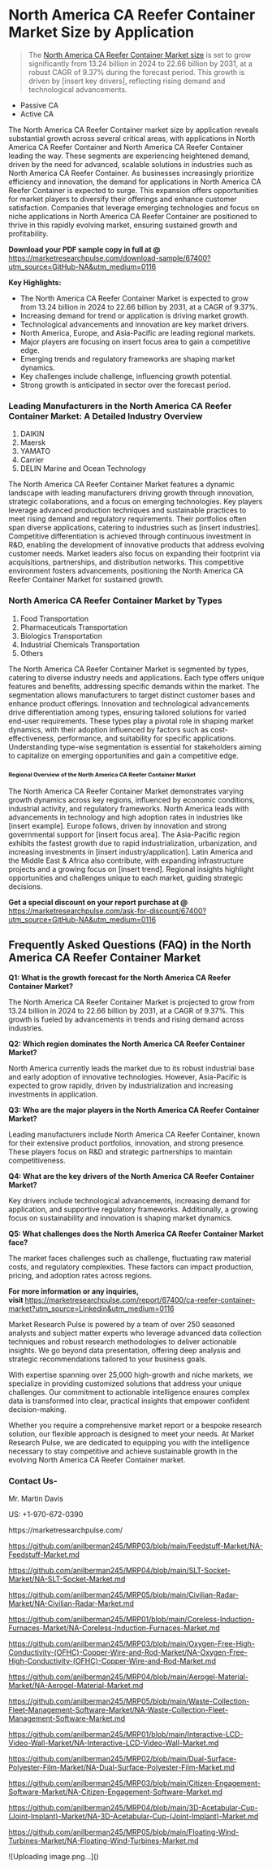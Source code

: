 <h1>North America CA Reefer Container Market&nbsp;Size by Application</h1><blockquote><p>The <a href="https://marketresearchpulse.com/download-sample/67400?utm_source=GitHub-NA&amp;utm_medium=0116">North America CA Reefer Container Market size</a> is set to grow significantly from 13.24 billion in 2024 to 22.66 billion by 2031, at a robust CAGR of 9.37% during the forecast period. This growth is driven by [insert key drivers], reflecting rising demand and technological advancements.</p></blockquote><ul><li>Passive CA<li> Active CA</li></ul><p>The North America CA Reefer Container market size by application reveals substantial growth across several critical areas, with applications in North America CA Reefer Container and North America CA Reefer Container leading the way. These segments are experiencing heightened demand, driven by the need for advanced, scalable solutions in industries such as North America CA Reefer Container. As businesses increasingly prioritize efficiency and innovation, the demand for applications in North America CA Reefer Container is expected to surge. This expansion offers opportunities for market players to diversify their offerings and enhance customer satisfaction. Companies that leverage emerging technologies and focus on niche applications in North America CA Reefer Container are positioned to thrive in this rapidly evolving market, ensuring sustained growth and profitability.</p><p><strong>Download your PDF sample copy in full at @ </strong><a href="https://marketresearchpulse.com/download-sample/67400?utm_source=GitHub-NA&amp;utm_medium=0116">https://marketresearchpulse.com/download-sample/67400?utm_source=GitHub-NA&amp;utm_medium=0116</a></p><p><strong>Key Highlights: </strong></p><ul><li>The North America CA Reefer Container Market is expected to grow from 13.24 billion in 2024 to 22.66 billion by 2031, at a CAGR of 9.37%.</li><li>Increasing demand for trend or application is driving market growth.</li><li>Technological advancements and innovation are key market drivers.</li><li>North America, Europe, and Asia-Pacific are leading regional markets.</li><li>Major players are focusing on insert focus area to gain a competitive edge.</li><li>Emerging trends and regulatory frameworks are shaping market dynamics.</li><li>Key challenges include challenge, influencing growth potential.</li><li>Strong growth is anticipated in sector over the forecast period.</li></ul><h3>Leading Manufacturers in the North America CA Reefer Container Market: A Detailed Industry Overview</h3><ol><li>DAIKIN</li><li>Maersk</li><li>YAMATO</li><li>Carrier</li><li>DELIN Marine and Ocean Technology</li></ol><div class="flex max-w-full flex-col flex-grow"><div class="min-h-8 text-message flex w-full flex-col items-end gap-2 whitespace-normal break-words [.text-message+&amp;]:mt-5" dir="auto" data-message-author-role="assistant" data-message-id="fd8432e4-4910-450d-b182-61b7bfb0a01f" data-message-model-slug="gpt-4o"><div class="flex w-full flex-col gap-1 empty:hidden first:pt-[3px]"><div class="markdown prose w-full break-words dark:prose-invert light"><p>The North America CA Reefer Container Market features a dynamic landscape with leading manufacturers driving growth through innovation, strategic collaborations, and a focus on emerging technologies. Key players leverage advanced production techniques and sustainable practices to meet rising demand and regulatory requirements. Their portfolios often span diverse applications, catering to industries such as [insert industries]. Competitive differentiation is achieved through continuous investment in R&amp;D, enabling the development of innovative products that address evolving customer needs. Market leaders also focus on expanding their footprint via acquisitions, partnerships, and distribution networks. This competitive environment fosters advancements, positioning the North America CA Reefer Container Market for sustained growth.</p></div></div></div></div><h3>North America CA Reefer Container Market by Types</h3><ol><li>Food Transportation<li> Pharmaceuticals Transportation<li> Biologics Transportation<li> Industrial Chemicals Transportation<li> Others</li></ol><div class="flex max-w-full flex-col flex-grow"><div class="min-h-8 text-message flex w-full flex-col items-end gap-2 whitespace-normal break-words [.text-message+&amp;]:mt-5" dir="auto" data-message-author-role="assistant" data-message-id="084470be-0bb7-4664-bddf-5156b4f41249" data-message-model-slug="gpt-4o-mini"><div class="flex w-full flex-col gap-1 empty:hidden first:pt-[3px]"><div class="markdown prose w-full break-words dark:prose-invert light"><p>The North America CA Reefer Container Market is segmented by types, catering to diverse industry needs and applications. Each type offers unique features and benefits, addressing specific demands within the market. The segmentation allows manufacturers to target distinct customer bases and enhance product offerings. Innovation and technological advancements drive differentiation among types, ensuring tailored solutions for varied end-user requirements. These types play a pivotal role in shaping market dynamics, with their adoption influenced by factors such as cost-effectiveness, performance, and suitability for specific applications. Understanding type-wise segmentation is essential for stakeholders aiming to capitalize on emerging opportunities and gain a competitive edge.</p></div></div></div></div><h3><span style="font-size: 11px;">Regional Overview of the North America CA Reefer Container Market</span></h3><div class="flex max-w-full flex-col flex-grow"><div class="min-h-8 text-message flex w-full flex-col items-end gap-2 whitespace-normal break-words [.text-message+&amp;]:mt-5" dir="auto" data-message-author-role="assistant" data-message-id="e9038762-ce64-4e30-91c9-9bd413514231" data-message-model-slug="gpt-4o-mini"><div class="flex w-full flex-col gap-1 empty:hidden first:pt-[3px]"><div class="markdown prose w-full break-words dark:prose-invert light"><p>The North America CA Reefer Container Market demonstrates varying growth dynamics across key regions, influenced by economic conditions, industrial activity, and regulatory frameworks. North America leads with advancements in technology and high adoption rates in industries like [insert example]. Europe follows, driven by innovation and strong governmental support for [insert focus area]. The Asia-Pacific region exhibits the fastest growth due to rapid industrialization, urbanization, and increasing investments in [insert industry/application]. Latin America and the Middle East &amp; Africa also contribute, with expanding infrastructure projects and a growing focus on [insert trend]. Regional insights highlight opportunities and challenges unique to each market, guiding strategic decisions.</p></div></div></div></div><p><strong>Get a special discount on your report purchase at @ </strong><a href="https://marketresearchpulse.com/ask-for-discount/67400?utm_source=GitHub-NA&amp;utm_medium=0116">https://marketresearchpulse.com/ask-for-discount/67400?utm_source=GitHub-NA&amp;utm_medium=0116</a></p><h2>Frequently Asked Questions (FAQ) in the North America CA Reefer Container Market</h2><p><strong>Q1: What is the growth forecast for the North America CA Reefer Container Market?</strong></p><p>The North America CA Reefer Container Market is projected to grow from 13.24 billion in 2024 to 22.66 billion by 2031, at a CAGR of 9.37%. This growth is fueled by advancements in trends and rising demand across industries.</p><p><strong>Q2: Which region dominates the North America CA Reefer Container Market?</strong></p><p>North America currently leads the market due to its robust industrial base and early adoption of innovative technologies. However, Asia-Pacific is expected to grow rapidly, driven by industrialization and increasing investments in application.</p><p><strong>Q3: Who are the major players in the North America CA Reefer Container Market?</strong></p><p>Leading manufacturers include North America CA Reefer Container, known for their extensive product portfolios, innovation, and strong presence. These players focus on R&amp;D and strategic partnerships to maintain competitiveness.</p><p><strong>Q4: What are the key drivers of the North America CA Reefer Container Market?</strong></p><p>Key drivers include technological advancements, increasing demand for application, and supportive regulatory frameworks. Additionally, a growing focus on sustainability and innovation is shaping market dynamics.</p><p><strong>Q5: What challenges does the North America CA Reefer Container Market face?</strong></p><p>The market faces challenges such as challenge, fluctuating raw material costs, and regulatory complexities. These factors can impact production, pricing, and adoption rates across regions.</p><p><strong>For more information or any inquiries, visit&nbsp;</strong><a href="https://marketresearchpulse.com/report/67400/ca-reefer-container-market?utm_source=Linkedin&utm_medium=0116">https://marketresearchpulse.com/report/67400/ca-reefer-container-market?utm_source=Linkedin&utm_medium=0116</a></p><p>Market Research Pulse is powered by a team of over 250 seasoned analysts and subject matter experts who leverage advanced data collection techniques and robust research methodologies to deliver actionable insights. We go beyond data presentation, offering deep analysis and strategic recommendations tailored to your business goals.</p><p>With expertise spanning over 25,000 high-growth and niche markets, we specialize in providing customized solutions that address your unique challenges. Our commitment to actionable intelligence ensures complex data is transformed into clear, practical insights that empower confident decision-making.</p><p>Whether you require a comprehensive market report or a bespoke research solution, our flexible approach is designed to meet your needs. At Market Research Pulse, we are dedicated to equipping you with the intelligence necessary to stay competitive and achieve sustainable growth in the evolving North America CA Reefer Container market.</p><h3><strong>Contact Us-</strong></h3><p>Mr. Martin Davis</p><p>US: +1-970-672-0390</p><p>https://marketresearchpulse.com/</p><p><a href="https://github.com/anilberman245/MRP03/blob/main/Feedstuff-Market/NA-Feedstuff-Market.md">https://github.com/anilberman245/MRP03/blob/main/Feedstuff-Market/NA-Feedstuff-Market.md</a></p><p><a href="https://github.com/anilberman245/MRP04/blob/main/SLT-Socket-Market/NA-SLT-Socket-Market.md">https://github.com/anilberman245/MRP04/blob/main/SLT-Socket-Market/NA-SLT-Socket-Market.md</a></p><p><a href="https://github.com/anilberman245/MRP05/blob/main/Civilian-Radar-Market/NA-Civilian-Radar-Market.md">https://github.com/anilberman245/MRP05/blob/main/Civilian-Radar-Market/NA-Civilian-Radar-Market.md</a></p><p><a href="https://github.com/anilberman245/MRP01/blob/main/Coreless-Induction-Furnaces-Market/NA-Coreless-Induction-Furnaces-Market.md">https://github.com/anilberman245/MRP01/blob/main/Coreless-Induction-Furnaces-Market/NA-Coreless-Induction-Furnaces-Market.md</a></p><p><a href="https://github.com/anilberman245/MRP03/blob/main/Oxygen-Free-High-Conductivity-(OFHC)-Copper-Wire-and-Rod-Market/NA-Oxygen-Free-High-Conductivity-(OFHC)-Copper-Wire-and-Rod-Market.md">https://github.com/anilberman245/MRP03/blob/main/Oxygen-Free-High-Conductivity-(OFHC)-Copper-Wire-and-Rod-Market/NA-Oxygen-Free-High-Conductivity-(OFHC)-Copper-Wire-and-Rod-Market.md</a></p><p><a href="https://github.com/anilberman245/MRP04/blob/main/Aerogel-Material-Market/NA-Aerogel-Material-Market.md">https://github.com/anilberman245/MRP04/blob/main/Aerogel-Material-Market/NA-Aerogel-Material-Market.md</a></p><p><a href="https://github.com/anilberman245/MRP05/blob/main/Waste-Collection-Fleet-Management-Software-Market/NA-Waste-Collection-Fleet-Management-Software-Market.md">https://github.com/anilberman245/MRP05/blob/main/Waste-Collection-Fleet-Management-Software-Market/NA-Waste-Collection-Fleet-Management-Software-Market.md</a></p><p><a href="https://github.com/anilberman245/MRP01/blob/main/Interactive-LCD-Video-Wall-Market/NA-Interactive-LCD-Video-Wall-Market.md">https://github.com/anilberman245/MRP01/blob/main/Interactive-LCD-Video-Wall-Market/NA-Interactive-LCD-Video-Wall-Market.md</a></p><p><a href="https://github.com/anilberman245/MRP02/blob/main/Dual-Surface-Polyester-Film-Market/NA-Dual-Surface-Polyester-Film-Market.md">https://github.com/anilberman245/MRP02/blob/main/Dual-Surface-Polyester-Film-Market/NA-Dual-Surface-Polyester-Film-Market.md</a></p><p><a href="https://github.com/anilberman245/MRP03/blob/main/Citizen-Engagement-Software-Market/NA-Citizen-Engagement-Software-Market.md">https://github.com/anilberman245/MRP03/blob/main/Citizen-Engagement-Software-Market/NA-Citizen-Engagement-Software-Market.md</a></p><p><a href="https://github.com/anilberman245/MRP04/blob/main/3D-Acetabular-Cup-(Joint-Implant)-Market/NA-3D-Acetabular-Cup-(Joint-Implant)-Market.md">https://github.com/anilberman245/MRP04/blob/main/3D-Acetabular-Cup-(Joint-Implant)-Market/NA-3D-Acetabular-Cup-(Joint-Implant)-Market.md</a></p><p><a href="https://github.com/anilberman245/MRP05/blob/main/Floating-Wind-Turbines-Market/NA-Floating-Wind-Turbines-Market.md">https://github.com/anilberman245/MRP05/blob/main/Floating-Wind-Turbines-Market/NA-Floating-Wind-Turbines-Market.md</a></p>
![Uploading image.png…]()
